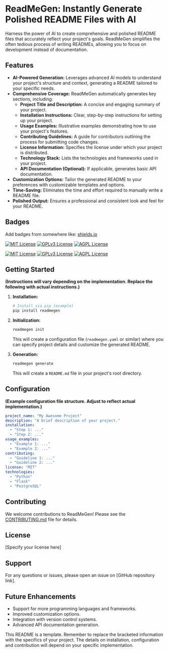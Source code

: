 # ReadMeGen: Instantly Generate Polished README Files with AI

Harness the power of AI to create comprehensive and polished README files that accurately reflect your project's goals.  ReadMeGen simplifies the often tedious process of writing READMEs, allowing you to focus on development instead of documentation.

## Features

* **AI-Powered Generation:**  Leverages advanced AI models to understand your project's structure and context, generating a README tailored to your specific needs.
* **Comprehensive Coverage:**  ReadMeGen automatically generates key sections, including:
    * **Project Title and Description:** A concise and engaging summary of your project.
    * **Installation Instructions:** Clear, step-by-step instructions for setting up your project.
    * **Usage Examples:** Illustrative examples demonstrating how to use your project's features.
    * **Contributing Guidelines:**  A guide for contributors outlining the process for submitting code changes.
    * **License Information:**  Specifies the license under which your project is distributed.
    * **Technology Stack:** Lists the technologies and frameworks used in your project.
    * **API Documentation (Optional):**  If applicable, generates basic API documentation.
* **Customization Options:** Tailor the generated README to your preferences with customizable templates and options.
* **Time-Saving:**  Eliminates the time and effort required to manually write a README file.
* **Polished Output:**  Ensures a professional and consistent look and feel for your README.



## Badges

Add badges from somewhere like: [shields.io](https://shields.io/)

[![MIT License](https://img.shields.io/badge/License-MIT-green.svg)](https://choosealicense.com/licenses/mit/)
[![GPLv3 License](https://img.shields.io/badge/License-GPL%20v3-yellow.svg)](https://opensource.org/licenses/)
[![AGPL License](https://img.shields.io/badge/license-AGPL-blue.svg)](http://www.gnu.org/licenses/agpl-3.0)



[![MIT License](https://img.shields.io/badge/License-MIT-green.svg)](https://choosealicense.com/licenses/mit/)
[![GPLv3 License](https://img.shields.io/badge/License-GPL%20v3-yellow.svg)](https://opensource.org/licenses/)
[![AGPL License](https://img.shields.io/badge/license-AGPL-blue.svg)](http://www.gnu.org/licenses/agpl-3.0)





## Getting Started

**(Instructions will vary depending on the implementation. Replace the following with actual instructions.)**

1. **Installation:**
   ```bash
   # Install via pip (example)
   pip install readmegen
   ```

2. **Initialization:**
   ```bash
   readmegen init
   ```
   This will create a configuration file (`readmegen.yaml` or similar) where you can specify project details and customize the generated README.

3. **Generation:**
   ```bash
   readmegen generate
   ```
   This will create a `README.md` file in your project's root directory.


## Configuration

**(Example configuration file structure.  Adjust to reflect actual implementation.)**

```yaml
project_name: "My Awesome Project"
description: "A brief description of your project."
installation:
  - "Step 1: ..."
  - "Step 2: ..."
usage_examples:
  - "Example 1: ..."
  - "Example 2: ..."
contributing:
  - "Guideline 1: ..."
  - "Guideline 2: ..."
license: "MIT"
technologies:
  - "Python"
  - "Flask"
  - "PostgreSQL"
```


## Contributing

We welcome contributions to ReadMeGen! Please see the [CONTRIBUTING.md](CONTRIBUTING.md) file for details.


## License

[Specify your license here]


## Support

For any questions or issues, please open an issue on [GitHub repository link].


## Future Enhancements

* Support for more programming languages and frameworks.
* Improved customization options.
* Integration with version control systems.
* Advanced API documentation generation.


This README is a template.  Remember to replace the bracketed information with the specifics of your project.  The details on installation, configuration and contribution will depend on your specific implementation.
